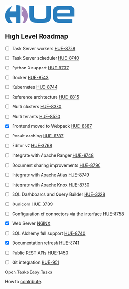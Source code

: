 ![alt text](https://raw.githubusercontent.com/cloudera/hue/master/docs/images/hue_logo.png "Hue Logo")

High Level Roadmap
------------------

* [ ] Task Server workers [HUE-8738](https://issues.cloudera.org/browse/HUE-8738)
* [ ] Task Server scheduler [HUE-8740](https://issues.cloudera.org/browse/HUE-8740)
* [ ] Python 3 support [HUE-8737](https://issues.cloudera.org/browse/HUE-8737)
* [ ] Docker [HUE-8743](https://issues.cloudera.org/browse/HUE-8743)
* [ ] Kubernetes [HUE-8744](https://issues.cloudera.org/browse/HUE-8744)
* [ ] Reference architecture [HUE-8815](https://issues.cloudera.org/browse/HUE-8815)
* [ ] Multi clusters [HUE-8330](https://issues.cloudera.org/browse/HUE-8330)
* [ ] Multi tenants [HUE-8530](https://issues.cloudera.org/browse/HUE-8530)
* [x] Frontend moved to Webpack [HUE-8687](https://issues.cloudera.org/browse/HUE-8687)
* [ ] Result caching [HUE-8787](https://issues.cloudera.org/browse/HUE-8787)
* [ ] Editor v2 [HUE-8768](https://issues.cloudera.org/browse/HUE-8768)
* [ ] Integrate with Apache Ranger [HUE-8748](https://issues.cloudera.org/browse/HUE-8748)
* [ ] Document sharing improvements [HUE-8790](https://issues.cloudera.org/browse/HUE-8790)
* [ ] Integrate with Apache Atlas [HUE-8749](https://issues.cloudera.org/browse/HUE-8749)
* [ ] Integrate with Apache Knox [HUE-8750](https://issues.cloudera.org/browse/HUE-8750)
* [ ] SQL Dashboards and Query Builder [HUE-3228](https://issues.cloudera.org/browse/HUE-3228)
* [ ] Gunicorn [HUE-8739](https://issues.cloudera.org/browse/HUE-8739)
* [ ] Configuration of connectors via the interface [HUE-8758](https://issues.cloudera.org/browse/HUE-8758)
* [x] Web Server [NGINX](http://gethue.com/using-nginx-to-speed-up-hue-3-8-0/)
* [ ] SQL Alchemy full support [HUE-8740](https://issues.cloudera.org/browse/HUE-8740)
* [x] Documentation refresh [HUE-8741](https://issues.cloudera.org/browse/HUE-8741)
* [ ] Public REST APIs [HUE-1450](https://issues.cloudera.org/browse/HUE-1450)
* [ ] Git integration [HUE-951](https://issues.cloudera.org/browse/HUE-951)


[Open Tasks](https://issues.cloudera.org/projects/HUE/issues)
[Easy Tasks](https://issues.cloudera.org/browse/HUE-8745?filter=10431)


How to [contribute](CONTRIBUTING.md).

